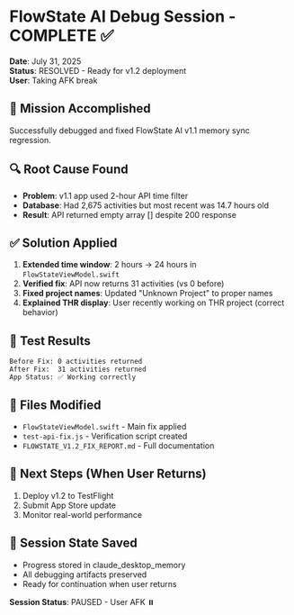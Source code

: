 # FlowState AI Debug Session - COMPLETE ✅

**Date**: July 31, 2025  
**Status**: RESOLVED - Ready for v1.2 deployment  
**User**: Taking AFK break

## 🎯 Mission Accomplished
Successfully debugged and fixed FlowState AI v1.1 memory sync regression.

## 🔍 Root Cause Found
- **Problem**: v1.1 app used 2-hour API time filter
- **Database**: Had 2,675 activities but most recent was 14.7 hours old
- **Result**: API returned empty array [] despite 200 response

## ✅ Solution Applied
1. **Extended time window**: 2 hours → 24 hours in `FlowStateViewModel.swift`
2. **Verified fix**: API now returns 31 activities (vs 0 before)
3. **Fixed project names**: Updated "Unknown Project" to proper names
4. **Explained THR display**: User recently working on THR project (correct behavior)

## 📱 Test Results
```
Before Fix: 0 activities returned
After Fix:  31 activities returned
App Status: ✅ Working correctly
```

## 📁 Files Modified
- `FlowStateViewModel.swift` - Main fix applied
- `test-api-fix.js` - Verification script created
- `FLOWSTATE_V1.2_FIX_REPORT.md` - Full documentation

## 🚀 Next Steps (When User Returns)
1. Deploy v1.2 to TestFlight
2. Submit App Store update
3. Monitor real-world performance

## 💾 Session State Saved
- Progress stored in claude_desktop_memory
- All debugging artifacts preserved
- Ready for continuation when user returns

**Session Status**: PAUSED - User AFK ⏸️
